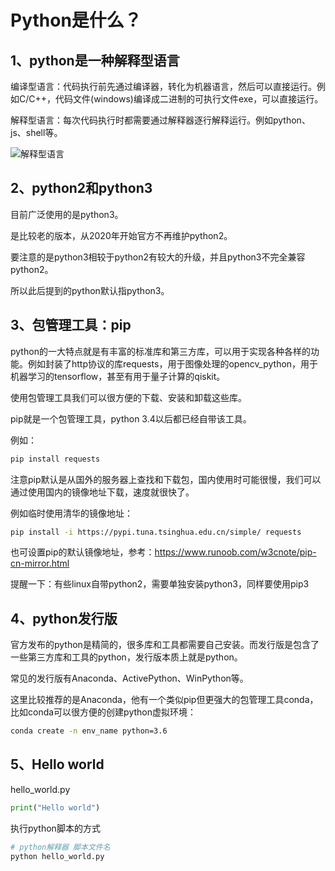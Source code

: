 <TOC />

# Python是什么？

## 1、python是一种解释型语言

编译型语言：代码执行前先通过编译器，转化为机器语言，然后可以直接运行。例如C/C++，代码文件(windows)编译成二进制的可执行文件exe，可以直接运行。

解释型语言：每次代码执行时都需要通过解释器逐行解释运行。例如python、js、shell等。

![解释型语言](https://buxianshan.oss-cn-beijing.aliyuncs.com/Typora_images/解释型语言.png)

## 2、python2和python3

目前广泛使用的是python3。

是比较老的版本，从2020年开始官方不再维护python2。

要注意的是python3相较于python2有较大的升级，并且python3不完全兼容python2。

所以此后提到的python默认指python3。

## 3、包管理工具：pip

python的一大特点就是有丰富的标准库和第三方库，可以用于实现各种各样的功能。例如封装了http协议的库requests，用于图像处理的opencv_python，用于机器学习的tensorflow，甚至有用于量子计算的qiskit。

使用包管理工具我们可以很方便的下载、安装和卸载这些库。

pip就是一个包管理工具，python 3.4以后都已经自带该工具。

例如：

```sh
pip install requests
```


注意pip默认是从国外的服务器上查找和下载包，国内使用时可能很慢，我们可以通过使用国内的镜像地址下载，速度就很快了。

例如临时使用清华的镜像地址：

```sh
pip install -i https://pypi.tuna.tsinghua.edu.cn/simple/ requests
```

也可设置pip的默认镜像地址，参考：https://www.runoob.com/w3cnote/pip-cn-mirror.html

提醒一下：有些linux自带python2，需要单独安装python3，同样要使用pip3

## 4、python发行版

官方发布的python是精简的，很多库和工具都需要自己安装。而发行版是包含了一些第三方库和工具的python，发行版本质上就是python。

常见的发行版有Anaconda、ActivePython、WinPython等。

这里比较推荐的是Anaconda，他有一个类似pip但更强大的包管理工具conda，比如conda可以很方便的创建python虚拟环境：

```sh
conda create -n env_name python=3.6
```

## 5、Hello world

hello_world.py

``` python
print("Hello world")
```

执行python脚本的方式

``` sh
# python解释器 脚本文件名
python hello_world.py
```

